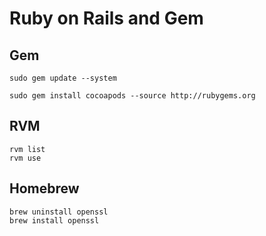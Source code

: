 # Ruby on Rails and Gem

## Gem

	sudo gem update --system

	sudo gem install cocoapods --source http://rubygems.org

## RVM

	rvm list
	rvm use

## Homebrew

	brew uninstall openssl
	brew install openssl
